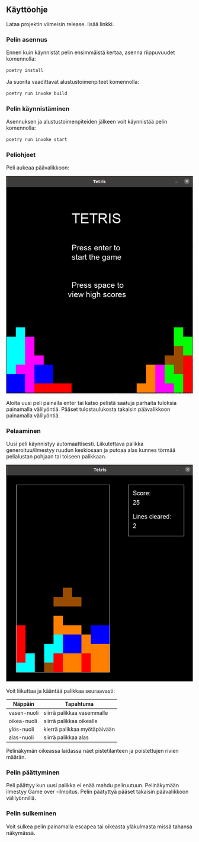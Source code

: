 ## Käyttöohje

Lataa projektin viimeisin release. lisää linkki.


### Pelin asennus


Ennen kuin käynnistät pelin ensimmäistä kertaa, asenna riippuvuudet komennolla:

```bash
poetry install
```
Ja suorita vaadittavat alustustoimenpiteet komennolla:

```bash
poetry run invoke build
```

### Pelin käynnistäminen


Asennuksen ja alustustoimenpiteiden jälkeen voit käynnistää pelin komennolla:

```bash
poetry run invoke start
```

### Peliohjeet


Peli aukeaa päävalikkoon:

![Pelin päävalikko](./kuvat/paavalikko.png)

Aloita uusi peli painalla enter tai katso pelistä saatuja parhaita tuloksia painamalla välilyöntiä. Pääset tulostaulukosta takaisin päävalikkoon painamalla välilyöntiä.

### Pelaaminen


Uusi peli käynnistyy automaattisesti. Liikutettava palikka generoituu/ilmestyy ruudun keskiosaan ja putoaa alas kunnes törmää pelialustan pohjaan tai toiseen palikkaan.

![Pelin aikainen näkymä](./kuvat/pelinakyma.png)

Voit liikuttaa ja kääntää palikkaa seuraavasti:

| Näppäin | Tapahtuma |
|---------|-----------|
| vasen-nuoli | siirrä palikkaa vasemmalle |
| oikea-nuoli | siirrä palikkaa oikealle |
| ylös-nuoli | kierrä palikkaa myötäpäivään |
| alas-nuoli | siirrä palikkaa alas |

Pelinäkymän oikeassa laidassa näet pistetilanteen ja poistettujen rivien määrän.

### Pelin päättyminen


Peli päättyy kun uusi palikka ei enää mahdu peliruutuun. Pelinäkymään ilmestyy Game over -ilmoitus. Pelin päätyttyä pääset takaisin päävalikkoon välilyönnillä.

### Pelin sulkeminen


Voit sulkea pelin painamalla escapea tai oikeasta yläkulmasta missä tahansa näkymässä.
